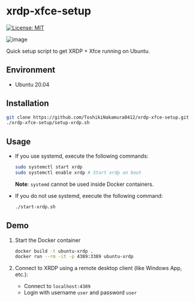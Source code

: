 # xrdp-xfce-setup

[![License: MIT](https://img.shields.io/badge/License-MIT-yellow.svg)](https://opensource.org/licenses/MIT)

![image](https://github.com/ToshikiNakamura0412/xrdp-xfce-setup/wiki/images/demo.png)

Quick setup script to get XRDP + Xfce running on Ubuntu.

## Environment
- Ubuntu 20.04

## Installation
```bash
git clone https://github.com/ToshikiNakamura0412/xrdp-xfce-setup.git
./xrdp-xfce-setup/setup-xrdp.sh
```

## Usage
- If you use systemd, execute the following commands:
  ```bash
  sudo systemctl start xrdp
  sudo systemctl enable xrdp # Start xrdp on boot
  ```
  **Note**: `systemd` cannot be used inside Docker containers.

- If you do not use systemd, execute the following command:
  ```bash
  ./start-xrdp.sh
  ```

## Demo
1. Start the Docker container
    ```bash
    docker build -t ubuntu-xrdp .
    docker run --rm -it -p 4389:3389 ubuntu-xrdp
    ```

2. Connect to XRDP using a remote desktop client (like Windows App, etc.):
    - Connect to `localhost:4389`
    - Login with username `user` and password `user`
